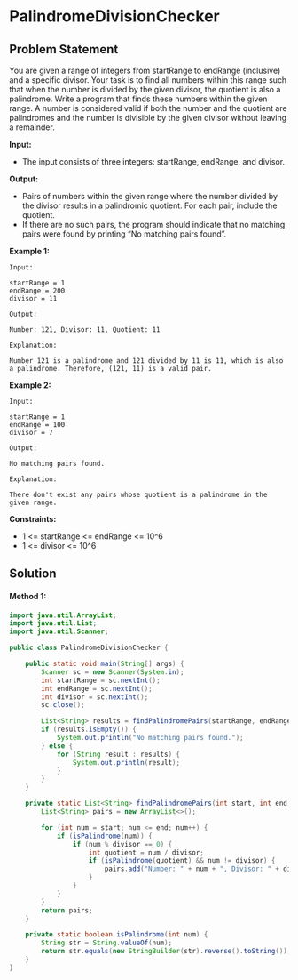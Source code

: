 # PalindromeDivisionChecker

## Problem Statement

You are given a range of integers from startRange to endRange (inclusive) and a specific divisor. Your task is to find all numbers within this range such that when the number is divided by the given divisor, the quotient is also a palindrome. Write a program that finds these numbers within the given range. A number is considered valid if both the number and the quotient are palindromes and the number is divisible by the given divisor without leaving a remainder.

**Input:**
- The input consists of three integers: startRange, endRange, and divisor.

**Output:**
- Pairs of numbers within the given range where the number divided by the divisor results in a palindromic quotient. For each pair, include the quotient.
- If there are no such pairs, the program should indicate that no matching pairs were found by printing “No matching pairs found”.

**Example 1:**<br />
```
Input:

startRange = 1
endRange = 200
divisor = 11

Output:

Number: 121, Divisor: 11, Quotient: 11

Explanation:

Number 121 is a palindrome and 121 divided by 11 is 11, which is also a palindrome. Therefore, (121, 11) is a valid pair.
```

**Example 2:**<br />
```
Input:

startRange = 1
endRange = 100
divisor = 7

Output:

No matching pairs found.

Explanation:

There don't exist any pairs whose quotient is a palindrome in the given range.
```

**Constraints:**<br/>
- 1 <= startRange <= endRange <= 10^6
- 1 <= divisor <= 10^6

## Solution

#### Method 1:

```java
import java.util.ArrayList;
import java.util.List;
import java.util.Scanner;

public class PalindromeDivisionChecker {

    public static void main(String[] args) {
        Scanner sc = new Scanner(System.in);
        int startRange = sc.nextInt();
        int endRange = sc.nextInt();
        int divisor = sc.nextInt();
        sc.close();

        List<String> results = findPalindromePairs(startRange, endRange, divisor);
        if (results.isEmpty()) {
            System.out.println("No matching pairs found.");
        } else {
            for (String result : results) {
                System.out.println(result);
            }
        }
    }

    private static List<String> findPalindromePairs(int start, int end, int divisor) {
        List<String> pairs = new ArrayList<>();

        for (int num = start; num <= end; num++) {
            if (isPalindrome(num)) {
                if (num % divisor == 0) {
                    int quotient = num / divisor;
                    if (isPalindrome(quotient) && num != divisor) {
                        pairs.add("Number: " + num + ", Divisor: " + divisor + ", Quotient: " + quotient);
                    }
                }
            }
        }
        return pairs;
    }

    private static boolean isPalindrome(int num) {
        String str = String.valueOf(num);
        return str.equals(new StringBuilder(str).reverse().toString());
    }
}
```